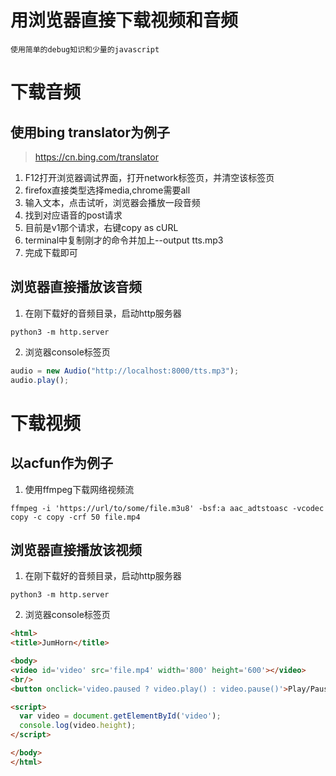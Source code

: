# 用浏览器直接下载视频和音频

	使用简单的debug知识和少量的javascript

# 下载音频

## 使用bing translator为例子

> https://cn.bing.com/translator

1. F12打开浏览器调试界面，打开network标签页，并清空该标签页
2. firefox直接类型选择media,chrome需要all
3. 输入文本，点击试听，浏览器会播放一段音频
4. 找到对应语音的post请求
5. 目前是v1那个请求，右键copy as cURL
6. terminal中复制刚才的命令并加上--output tts.mp3
7. 完成下载即可

## 浏览器直接播放该音频
1. 在刚下载好的音频目录，启动http服务器
```shell
python3 -m http.server
```
2. 浏览器console标签页
```javascript
audio = new Audio("http://localhost:8000/tts.mp3");
audio.play();
```


# 下载视频

## 以acfun作为例子
1. 使用ffmpeg下载网络视频流
```shell
ffmpeg -i 'https://url/to/some/file.m3u8' -bsf:a aac_adtstoasc -vcodec copy -c copy -crf 50 file.mp4
```


## 浏览器直接播放该视频

1. 在刚下载好的音频目录，启动http服务器
```shell
python3 -m http.server
```

2. 浏览器console标签页
```html
<html>
<title>JumHorn</title>

<body>
<video id='video' src='file.mp4' width='800' height='600'></video>
<br/>
<button onclick='video.paused ? video.play() : video.pause()'>Play/Pause<button>

<script>
  var video = document.getElementById('video');
  console.log(video.height);
</script>

</body>
</html>

```